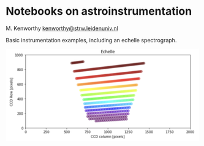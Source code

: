 # Notebooks on astroinstrumentation

M. Kenworthy kenworthy@strw.leidenuniv.nl

Basic instrumentation examples, including an echelle spectrograph.

![echelle spectrum](echelle.png "Echelle spectrograph")

